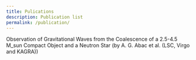 ```yaml
---
title: Pulications
description: Publication list
permalink: /publication/
---
```

<head>
  <!-- 기존 main.css 링크 -->
  <link rel="stylesheet" href="{{ '/assets/css/main.css' | relative_url }}">
  
  <!-- 새로운 custom.css 링크 -->
  <link rel="stylesheet" href="{{ '/assets/css/custom.css' | relative_url }}">
</head>

Observation of Gravitational Waves from the Coalescence of a 2.5-4.5 M_sun Compact Object and a Neutron Star (by A. G. Abac et al. (LSC, Virgo and KAGRA))

